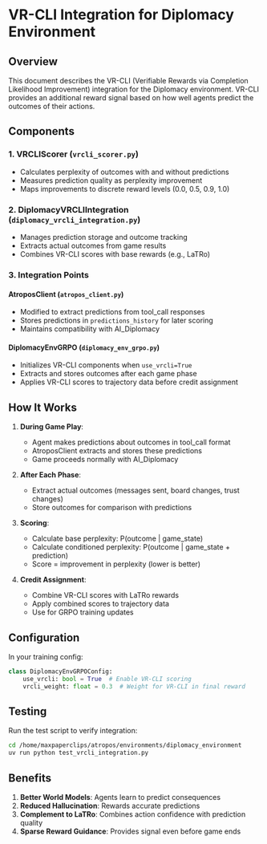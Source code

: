 # VR-CLI Integration for Diplomacy Environment

## Overview

This document describes the VR-CLI (Verifiable Rewards via Completion Likelihood Improvement) integration for the Diplomacy environment. VR-CLI provides an additional reward signal based on how well agents predict the outcomes of their actions.

## Components

### 1. VRCLIScorer (`vrcli_scorer.py`)
- Calculates perplexity of outcomes with and without predictions
- Measures prediction quality as perplexity improvement
- Maps improvements to discrete reward levels (0.0, 0.5, 0.9, 1.0)

### 2. DiplomacyVRCLIIntegration (`diplomacy_vrcli_integration.py`)
- Manages prediction storage and outcome tracking
- Extracts actual outcomes from game results
- Combines VR-CLI scores with base rewards (e.g., LaTRo)

### 3. Integration Points

#### AtroposClient (`atropos_client.py`)
- Modified to extract predictions from tool_call responses
- Stores predictions in `predictions_history` for later scoring
- Maintains compatibility with AI_Diplomacy

#### DiplomacyEnvGRPO (`diplomacy_env_grpo.py`)
- Initializes VR-CLI components when `use_vrcli=True`
- Extracts and stores outcomes after each game phase
- Applies VR-CLI scores to trajectory data before credit assignment

## How It Works

1. **During Game Play**:
   - Agent makes predictions about outcomes in tool_call format
   - AtroposClient extracts and stores these predictions
   - Game proceeds normally with AI_Diplomacy

2. **After Each Phase**:
   - Extract actual outcomes (messages sent, board changes, trust changes)
   - Store outcomes for comparison with predictions

3. **Scoring**:
   - Calculate base perplexity: P(outcome | game_state)
   - Calculate conditioned perplexity: P(outcome | game_state + prediction)
   - Score = improvement in perplexity (lower is better)

4. **Credit Assignment**:
   - Combine VR-CLI scores with LaTRo rewards
   - Apply combined scores to trajectory data
   - Use for GRPO training updates

## Configuration

In your training config:

```python
class DiplomacyEnvGRPOConfig:
    use_vrcli: bool = True  # Enable VR-CLI scoring
    vrcli_weight: float = 0.3  # Weight for VR-CLI in final reward
```

## Testing

Run the test script to verify integration:

```bash
cd /home/maxpaperclips/atropos/environments/diplomacy_environment
uv run python test_vrcli_integration.py
```

## Benefits

1. **Better World Models**: Agents learn to predict consequences
2. **Reduced Hallucination**: Rewards accurate predictions
3. **Complement to LaTRo**: Combines action confidence with prediction quality
4. **Sparse Reward Guidance**: Provides signal even before game ends